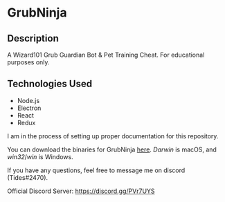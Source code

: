 # GrubNinja

## Description
A Wizard101 Grub Guardian Bot &amp; Pet Training Cheat. For educational purposes only.

## Technologies Used
- Node.js
- Electron
- React
- Redux

I am in the process of setting up proper documentation for this repository. 

You can download the binaries for GrubNinja [here](https://github.com/ashah360/GrubNinja/releases). *Darwin* is macOS, and *win32*/*win* is Windows. 

If you have any questions, feel free to message me on discord (Tides#2470).

Official Discord Server: https://discord.gg/PVr7UYS